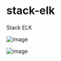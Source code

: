 # stack-elk
Stack ELK 

![image](https://user-images.githubusercontent.com/55672246/115177657-0c852600-a0a6-11eb-8cc1-1084a7b8f478.png)


![image](https://user-images.githubusercontent.com/55672246/115178430-a6010780-a0a7-11eb-90fd-2cd571fb614e.png)
